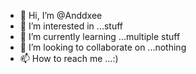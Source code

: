 - 👋 Hi, I’m @Anddxee
- 👀 I’m interested in ...stuff
- 🌱 I’m currently learning ...multiple stuff
- 💞️ I’m looking to collaborate on ...nothing
- 📫 How to reach me ...:)

<!---
Anddxee/Anddxee is a ✨ special ✨ repository because its `README.md` (this file) appears on your GitHub profile.
You can click the Preview link to take a look at your changes.
--->
